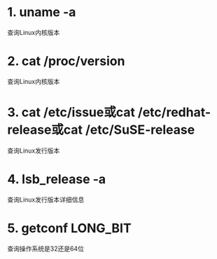 # 1. uname -a

查询Linux内核版本


# 2. cat /proc/version

查询Linux内核版本


# 3. cat /etc/issue或cat /etc/redhat-release或cat /etc/SuSE-release

查询Linux发行版本


# 4. lsb_release -a

查询Linux发行版本详细信息


# 5. getconf LONG_BIT

查询操作系统是32还是64位
